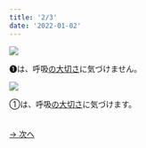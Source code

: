 ```yaml
---
title: '2/3'
date: '2022-01-02'
---
```

![](/images/01_1.jpg)

➊は、呼吸[の大切さ]()に気づけません。   

![](/images/01_2.jpg)

①は、呼吸[の大切さ]()に気づけます。

　  
[ → 次へ ](/posts/1-3)
